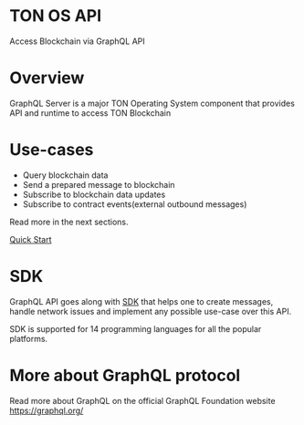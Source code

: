 # TON OS API

Access Blockchain via GraphQL API

# Overview

GraphQL Server is a major TON Operating System component that provides API and runtime to access TON Blockchain

# Use-cases 

- Query blockchain data
- Send a prepared message to blockchain
- Subscribe to blockchain data updates
- Subscribe to contract events(external outbound messages)

Read more in the next sections.

[Quick Start](api/6_samples.md#quick-start)

# SDK 

GraphQL API goes along with [SDK](https://github.com/tonlabs/TON-SDK) that helps one to create messages, handle network issues and implement any possible use-case over this API.

SDK is supported for 14 programming languages for all the popular platforms.

# More about GraphQL protocol

Read more about GraphQL on the official GraphQL Foundation website  https://graphql.org/